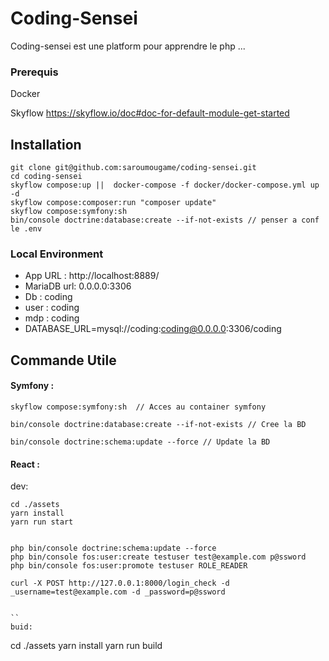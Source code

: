 
# Coding-Sensei


Coding-sensei est une platform pour apprendre le php ...

### Prerequis

Docker

Skyflow  https://skyflow.io/doc#doc-for-default-module-get-started

## Installation

```
git clone git@github.com:saroumougame/coding-sensei.git
cd coding-sensei
skyflow compose:up ||  docker-compose -f docker/docker-compose.yml up -d
skyflow compose:composer:run "composer update"
skyflow compose:symfony:sh
bin/console doctrine:database:create --if-not-exists // penser a conf le .env

```



### Local Environment

- App URL : http://localhost:8889/
- MariaDB url: 0.0.0.0:3306
- Db : coding 
- user : coding
- mdp : coding
- DATABASE_URL=mysql://coding:coding@0.0.0.0:3306/coding


## Commande Utile

#### Symfony :
```
skyflow compose:symfony:sh  // Acces au container symfony 

bin/console doctrine:database:create --if-not-exists // Cree la BD

bin/console doctrine:schema:update --force // Update la BD

```


#### React :

dev:

```
cd ./assets
yarn install
yarn run start
```


```
	
php bin/console doctrine:schema:update --force
php bin/console fos:user:create testuser test@example.com p@ssword
php bin/console fos:user:promote testuser ROLE_READER

curl -X POST http://127.0.0.1:8000/login_check -d _username=test@example.com -d _password=p@ssword


``
buid:
```
cd ./assets
yarn install
yarn run build
```

